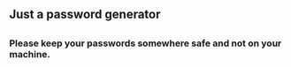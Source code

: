 ## Just a password generator

##
### Please keep your passwords somewhere safe and not on your machine.